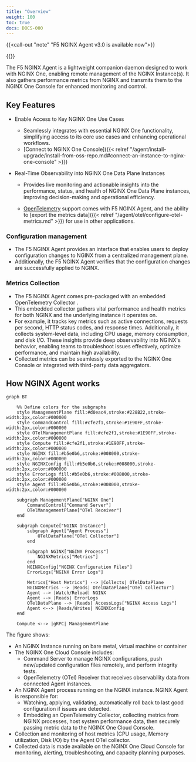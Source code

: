 ```yaml
---
title: "Overview"
weight: 100
toc: true
docs: DOCS-000
---
```

{{<call-out "note" "F5 NGINX Agent v3.0 is available now">}}
<!--  (TODO: Link instructions ) -->
{{</call-out>}}

The F5 NGINX Agent is a lightweight companion daemon designed to work with NGINX One, enabling remote management of the NGINX Instance(s). It also gathers performance metrics from NGINX and transmits them to the NGINX One Console for enhanced monitoring and control.

## Key Features

- Enable Access to Key NGINX One Use Cases
    - Seamlessly integrates with essential NGINX One functionality, simplifying access to its core use cases and enhancing operational workflows.
    - [Connect to NGINX One Console]({{< relref "/agent/install-upgrade/install-from-oss-repo.md#connect-an-instance-to-nginx-one-console" >}})

- Real-Time Observability into NGINX One Data Plane Instances
    - Provides live monitoring and actionable insights into the performance, status, and health of NGINX One Data Plane instances, improving decision-making and operational efficiency.

    - [OpenTelemetry](https://opentelemetry.io/) support comes with F5 NGINX Agent, and the ability to [export the metrics data]({{< relref "/agent/otel/configure-otel-metrics.md" >}}) for use in other applications.



### Configuration management

- The F5 NGINX Agent provides an interface that enables users to deploy configuration changes to NGINX from a centralized management plane.
- Additionally, the F5 NGINX Agent verifies that the configuration changes are successfully applied to NGINX.

### Metrics Collection

- The F5 NGINX Agent comes pre-packaged with an embedded OpenTelemetry Collector .
- This embedded collector gathers vital performance and health metrics for both NGINX and the underlying instance it operates on.
- For example, it tracks key metrics such as active connections, requests per second, HTTP status codes, and response times. Additionally, it collects system-level data, including CPU usage, memory consumption, and disk I/O. These insights provide deep observability into NGINX's behavior, enabling teams to troubleshoot issues effectively, optimize performance, and maintain high availability.
- Collected metrics can be seamlessly exported to the NGINX One Console or integrated with third-party data aggregators.

## How NGINX Agent works

```mermaid
graph BT

    %% Define colors for the subgraphs
    style ManagementPlane fill:#d0eac4,stroke:#228B22,stroke-width:2px,color:#000000
    style CommandControl fill:#cfe2f1,stroke:#1E90FF,stroke-width:2px,color:#000000
    style OTelManagementPlane fill:#cfe2f1,stroke:#1E90FF,stroke-width:2px,color:#000000
    style Compute fill:#cfe2f1,stroke:#1E90FF,stroke-width:2px,color:#000000
    style NGINX fill:#b5e0b6,stroke:#008000,stroke-width:2px,color:#000000
    style NGINXConfig fill:#b5e0b6,stroke:#008000,stroke-width:2px,color:#000000
    style ErrorLogs fill:#b5e0b6,stroke:#008000,stroke-width:2px,color:#000000
    style Agent fill:#b5e0b6,stroke:#008000,stroke-width:2px,color:#000000

    subgraph ManagementPlane["NGINX One"]
        CommandControl["Command Server"]
        OTelManagementPlane["OTel Receiver"]
    end

    subgraph Compute["NGINX Instance"]
        subgraph Agent["Agent Process"]
            OTelDataPlane["OTel Collector"]
        end

        subgraph NGINX["NGINX Process"]
            NGINXMetrics["Metrics"]
        end
        NGINXConfig["NGINX Configuration Files"]
        ErrorLogs["NGINX Error Logs"]

        Metrics["Host Metrics"] --> |Collects| OTelDataPlane
        NGINXMetrics --> |Reads| OTelDataPlane["OTel Collector"]
        Agent --> |Watch/Reload| NGINX
        Agent --> |Reads| ErrorLogs
        OTelDataPlane --> |Reads| AccessLogs["NGINX Access Logs"]
        Agent <--> |Reads/Writes| NGINXConfig
    end

    Compute <--> |gRPC| ManagementPlane
```

The figure shows:

- An NGINX Instance running on bare metal, virtual machine or container
- The NGINX One Cloud Console includes:
  - Command Server to manage NGINX configurations, push new/updated configuration files remotely, and perform integrity tests.
  - OpenTelemetry (OTel) Receiver that receives observability data from connected Agent instances.
- An NGINX Agent process running on the NGINX instance. NGINX Agent is responsible for:
  - Watching, applying, validating, automatically roll back to last good configuration if issues are detected.
  - Embedding an OpenTelemetry Collector, collecting metrics from NGINX processes, host system performance data,  then securely passing metric data to the NGINX One Cloud Console.
- Collection and monitoring of host metrics (CPU usage, Memory utilization, Disk I/O) by the Agent OTel collector.
- Collected data is made available on the NGINX One Cloud Console for monitoring, alerting, troubleshooting, and capacity planning purposes.
